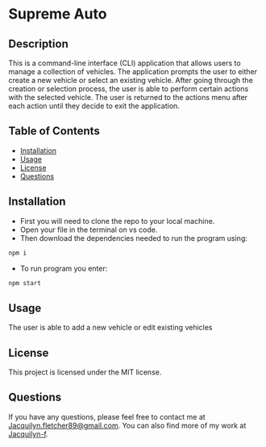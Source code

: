 # Supreme Auto

## Description

This is a command-line interface (CLI) application that allows users to manage a collection of vehicles. The application prompts the user to either create a new vehicle or select an existing vehicle. After going through the creation or selection process, the user is able to perform certain actions with the selected vehicle. The user is returned to the actions menu after each action until they decide to exit the application.

## Table of Contents

* [Installation](#installation)
* [Usage](#usage)
* [License](#license)
* [Questions](#questions)

## Installation

* First you will need to clone the repo to your local machine.
* Open your file in the terminal on vs code. 
* Then download the dependencies needed to run the program using:
 ```bash
 npm i
 ```
* To run program you enter:
 ```bash
 npm start
 ```

## Usage

The user is able to add a new vehicle or edit existing vehicles

## License

This project is licensed under the MIT license.


## Questions

If you have any questions, please feel free to contact me at Jacquilyn.fletcher89@gmail.com.
You can also find more of my work at [Jacquilyn-f](https://github.com/Jacquilyn-f).
